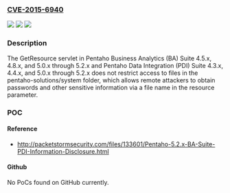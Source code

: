 ### [CVE-2015-6940](https://cve.mitre.org/cgi-bin/cvename.cgi?name=CVE-2015-6940)
![](https://img.shields.io/static/v1?label=Product&message=n%2Fa&color=blue)
![](https://img.shields.io/static/v1?label=Version&message=n%2Fa&color=blue)
![](https://img.shields.io/static/v1?label=Vulnerability&message=n%2Fa&color=brighgreen)

### Description

The GetResource servlet in Pentaho Business Analytics (BA) Suite 4.5.x, 4.8.x, and 5.0.x through 5.2.x and Pentaho Data Integration (PDI) Suite 4.3.x, 4.4.x, and 5.0.x through 5.2.x does not restrict access to files in the pentaho-solutions/system folder, which allows remote attackers to obtain passwords and other sensitive information via a file name in the resource parameter.

### POC

#### Reference
- http://packetstormsecurity.com/files/133601/Pentaho-5.2.x-BA-Suite-PDI-Information-Disclosure.html

#### Github
No PoCs found on GitHub currently.

